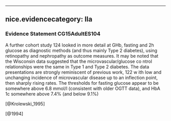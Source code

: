 
---
nice.evidencecategory: IIa
---

### Evidence Statement CG15AdultES104
A further cohort study 124 looked in more detail at GHb, fasting and 2h glucose as diagnostic methods (and thus mainly Type 2 diabetes), using retinopathy and nephropathy as outcome measures. It may be noted that the Wisconsin data suggested that the microvascular/glucose co ntrol relationships were the same in Type 1 and Type 2 diabetes. The data presentations are strongly reminiscent of previous work, 122 w ith low and unchanging incidence of microvascular disease up to an inflection point, then sharply rising rates. The thresholds for fasting glucose appear to be somewhere above 6.8 mmol/l (consistent with older OGTT data), and HbA 1c somewhere above 7.4% (and below 9.1%)

[@Krolewski_1995]

[@1994]

